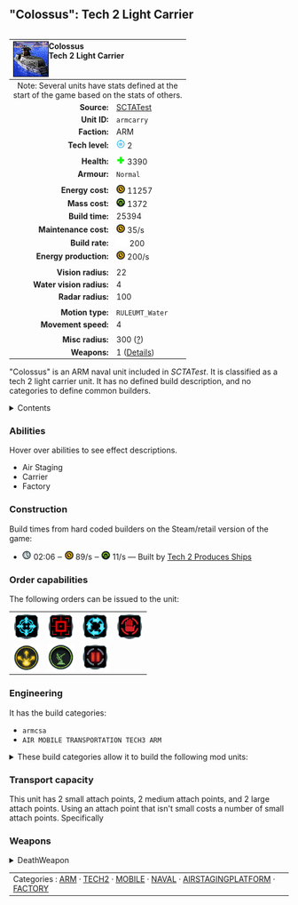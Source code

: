 "Colossus": Tech 2 Light Carrier
----
<table align="right">
    <thead>
        <tr>
            <th align="left" colspan="2">
                <img align="left" title="Colossus unit icon" src="icons/units/ARMCARRY_icon.png" />Colossus<br />Tech 2 Light Carrier
            </th>
        </tr>
    </thead>
    <tbody>
        <tr><td align="center" colspan="2">Note: Several units have stats defined at the<br />start of the game based on the stats of others.</td></tr>
        <tr>
            <td align="right"><strong>Source:</strong></td>
            <td><a href="SCTATest">SCTATest</a></td>
        </tr>
        <tr>
            <td align="right"><strong>Unit ID:</strong></td>
            <td><code>armcarry</code></td>
        </tr>
        <tr>
            <td align="right"><strong>Faction:</strong></td>
            <td>ARM</td>
        </tr>
        <tr>
            <td align="right"><strong>Tech level:</strong></td>
            <td><img src="icons/T2.png" title="Tech 2" /> 2</td>
        </tr>
        <tr><td align="center" colspan="2"></td></tr>
        <tr>
            <td align="right"><strong>Health:</strong></td>
            <td><img src="icons/health.png" title="Health" /> 3390</td>
        </tr>
        <tr>
            <td align="right"><strong>Armour:</strong></td>
            <td><code>Normal</code></td>
        </tr>
        <tr><td align="center" colspan="2"></td></tr>
        <tr>
            <td align="right"><strong>Energy cost:</strong></td>
            <td><img src="icons/energy.png" title="Energy" /> 11257</td>
        </tr>
        <tr>
            <td align="right"><strong>Mass cost:</strong></td>
            <td><img src="icons/mass.png" title="Mass" /> 1372</td>
        </tr>
        <tr>
            <td align="right"><strong>Build time:</strong></td>
            <td>25394</td>
        </tr>
        <tr>
            <td align="right"><strong>Maintenance cost:</strong></td>
            <td><img src="icons/energy.png" title="Energy" /> 35/s</td>
        </tr>
        <tr>
            <td align="right"><strong>Build rate:</strong></td>
            <td><img src="icons/build.png" title="Build" /> 200</td>
        </tr>
        <tr>
            <td align="right"><strong>Energy production:</strong></td>
            <td><img src="icons/energy.png" title="Energy" /> 200/s</td>
        </tr>
        <tr><td align="center" colspan="2"></td></tr>
        <tr>
            <td align="right"><strong>Vision radius:</strong></td>
            <td>22</td>
        </tr>
        <tr>
            <td align="right"><strong>Water vision radius:</strong></td>
            <td>4</td>
        </tr>
        <tr>
            <td align="right"><strong>Radar radius:</strong></td>
            <td>100</td>
        </tr>
        <tr><td align="center" colspan="2"></td></tr>
        <tr>
            <td align="right"><strong>Motion type:</strong></td>
            <td><code>RULEUMT_Water</code></td>
        </tr>
        <tr>
            <td align="right"><strong>Movement speed:</strong></td>
            <td>4</td>
        </tr>
        <tr><td align="center" colspan="2"></td></tr>
        <tr>
            <td align="right"><strong>Misc radius:</strong></td>
            <td>300 <span title="Defined by the air staging radius value. Often used to indicate things without a dedicated range ring.">(<u>?</u>)</span></td>
        </tr>
        <tr>
            <td align="right"><strong>Weapons:</strong></td>
            <td>1 (<a href="#weapons">Details</a>)</td>
        </tr>
    </tbody>
</table>

"Colossus" is an ARM naval unit included in *SCTATest*.
It is classified as a tech 2 light carrier unit. It has no defined build description, and no categories to define common builders.

<details>
<summary>Contents</summary>

1. – <a href="#abilities">Abilities</a>
2. – <a href="#construction">Construction</a>
3. – <a href="#order-capabilities">Order capabilities</a>
4. – <a href="#engineering">Engineering</a>
5. – <a href="#transport-capacity">Transport capacity</a>
6. – <a href="#weapons">Weapons</a>
</details>

### Abilities
Hover over abilities to see effect descriptions.

* <span title="Aircraft can land on it for refuel and/or repair">Air Staging</span>
* <span title="Can build and/or store aircraft">Carrier</span>
* <span title="Can build units without entering command mode">Factory</span>

### Construction
Build times from hard coded builders on the Steam/retail version of the game:
* <img src="icons/time.png" title="Time" /> 02:06 ‒ <img src="icons/energy.png" title="Energy" /> 89/s ‒ <img src="icons/mass.png" title="Mass" /> 11/s — Built by <a href="ARMASY">Tech 2 Produces Ships</a>

### Order capabilities
The following orders can be issued to the unit:
<table>
<td><img float="left" src="icons/orders/move.png" title="Move" /></td>
<td><img float="left" src="icons/orders/attack.png" title="Attack" /></td>
<td><img float="left" src="icons/orders/patrol.png" title="Patrol" /></td>
<td><img float="left" src="icons/orders/stop.png" title="Stop" /></td>
<tr>
<td><img float="left" src="icons/orders/deploy.png" title="error:Deploy no title" /></td>
<td><img float="left" src="icons/orders/intel.png" title="Intelligence Toggle
Turn the selected units radar, sonar or Omni on/off" /></td>
<td><img float="left" src="icons/orders/pause.png" title="Pause Construction
Pause/unpause current construction order" /></td>
</table>

### Engineering
It has the build categories:
* <code>armcsa</code>
* <code>AIR MOBILE TRANSPORTATION TECH3 ARM</code>


<details>
<summary>These build categories allow it to build the following mod units:

</summary>

<table>
    <tr>
        <td><img src="icons/T3.png" title="T3" /></td>
        <td><a href="ARMCSA"><img src="icons/units/ARMCSA_icon.png" width="64px" /></a></td>
        <td><a href="ARMSEHAK"><img src="icons/units/ARMSEHAK_icon.png" width="64px" /></a></td>
        <td><a href="ARMSFIG"><img src="icons/units/ARMSFIG_icon.png" width="64px" /></a></td>
        <td><a href="ARMSEAP"><img src="icons/units/ARMSEAP_icon.png" width="64px" /></a></td>
    </tr>
</table>

</details>


### Transport capacity
This unit has 2 small attach points, 2 medium attach points, and 2 large attach points. Using an attach point that isn't small costs a number of small attach points. Specifically 

### Weapons
<details>
<summary>DeathWeapon</summary>
<p>
    <table>
        <tr>
            <td align="right"><strong>Damage:</strong></td>
            <td>2000</td>
        </tr>
        <tr>
            <td align="right"><strong>Damage radius:</strong></td>
            <td>5</td>
        </tr>
        <tr>
            <td align="right"><strong>Damage type:</strong></td>
            <td><code>Normal</code></td>
        </tr>
        <tr>
            <td align="right"><strong>Flags:</strong></td>
            <td>Damage friendly</td>
        </tr>
    </table>
</p>
</details>


<table align=center>
<td>Categories : <a href="_categories.ARM">ARM</a> · <a href="_categories.TECH2">TECH2</a> · <a href="_categories.MOBILE">MOBILE</a> · <a href="_categories.NAVAL">NAVAL</a> · <a href="_categories.AIRSTAGINGPLATFORM">AIRSTAGINGPLATFORM</a> · <a href="_categories.FACTORY">FACTORY</a>
